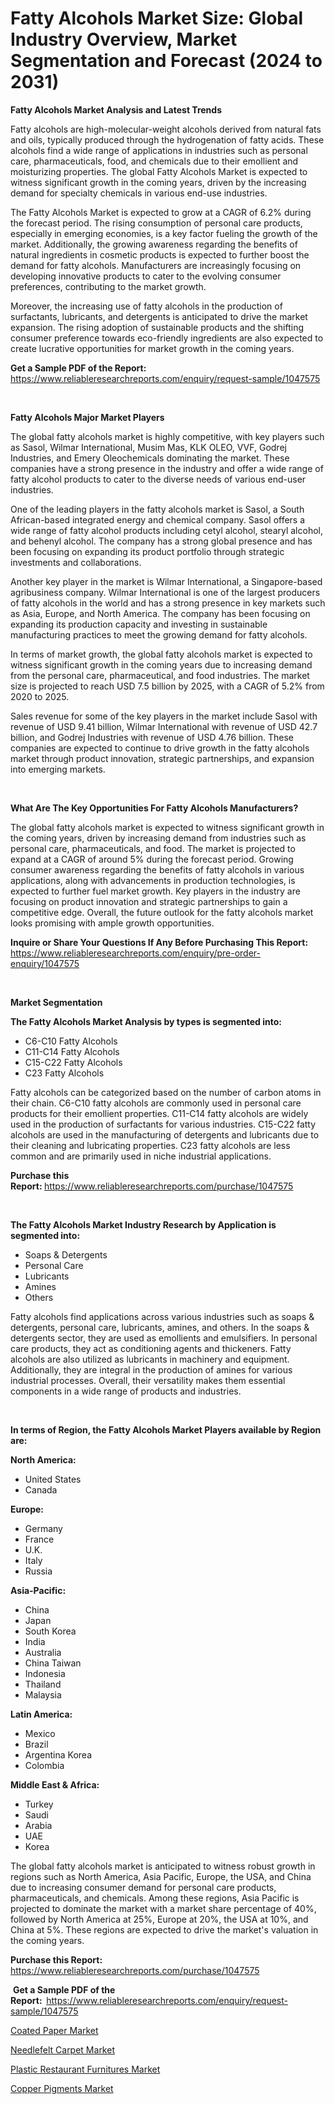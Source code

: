 <p><h1>Fatty Alcohols Market Size: Global Industry Overview, Market Segmentation and Forecast (2024 to 2031)</h1></p><p><strong>Fatty Alcohols Market Analysis and Latest Trends</strong></p>
<p><p>Fatty alcohols are high-molecular-weight alcohols derived from natural fats and oils, typically produced through the hydrogenation of fatty acids. These alcohols find a wide range of applications in industries such as personal care, pharmaceuticals, food, and chemicals due to their emollient and moisturizing properties. The global Fatty Alcohols Market is expected to witness significant growth in the coming years, driven by the increasing demand for specialty chemicals in various end-use industries.</p><p>The Fatty Alcohols Market is expected to grow at a CAGR of 6.2% during the forecast period. The rising consumption of personal care products, especially in emerging economies, is a key factor fueling the growth of the market. Additionally, the growing awareness regarding the benefits of natural ingredients in cosmetic products is expected to further boost the demand for fatty alcohols. Manufacturers are increasingly focusing on developing innovative products to cater to the evolving consumer preferences, contributing to the market growth.</p><p>Moreover, the increasing use of fatty alcohols in the production of surfactants, lubricants, and detergents is anticipated to drive the market expansion. The rising adoption of sustainable products and the shifting consumer preference towards eco-friendly ingredients are also expected to create lucrative opportunities for market growth in the coming years.</p></p>
<p><strong>Get a Sample PDF of the Report:&nbsp;</strong> <a href="https://www.reliableresearchreports.com/enquiry/request-sample/1047575">https://www.reliableresearchreports.com/enquiry/request-sample/1047575</a></p>
<p>&nbsp;</p>
<p><strong>Fatty Alcohols Major Market Players</strong></p>
<p><p>The global fatty alcohols market is highly competitive, with key players such as Sasol, Wilmar International, Musim Mas, KLK OLEO, VVF, Godrej Industries, and Emery Oleochemicals dominating the market. These companies have a strong presence in the industry and offer a wide range of fatty alcohol products to cater to the diverse needs of various end-user industries.</p><p>One of the leading players in the fatty alcohols market is Sasol, a South African-based integrated energy and chemical company. Sasol offers a wide range of fatty alcohol products including cetyl alcohol, stearyl alcohol, and behenyl alcohol. The company has a strong global presence and has been focusing on expanding its product portfolio through strategic investments and collaborations.</p><p>Another key player in the market is Wilmar International, a Singapore-based agribusiness company. Wilmar International is one of the largest producers of fatty alcohols in the world and has a strong presence in key markets such as Asia, Europe, and North America. The company has been focusing on expanding its production capacity and investing in sustainable manufacturing practices to meet the growing demand for fatty alcohols.</p><p>In terms of market growth, the global fatty alcohols market is expected to witness significant growth in the coming years due to increasing demand from the personal care, pharmaceutical, and food industries. The market size is projected to reach USD 7.5 billion by 2025, with a CAGR of 5.2% from 2020 to 2025.</p><p>Sales revenue for some of the key players in the market include Sasol with revenue of USD 9.41 billion, Wilmar International with revenue of USD 42.7 billion, and Godrej Industries with revenue of USD 4.76 billion. These companies are expected to continue to drive growth in the fatty alcohols market through product innovation, strategic partnerships, and expansion into emerging markets.</p></p>
<p>&nbsp;</p>
<p><strong>What Are The Key Opportunities For Fatty Alcohols Manufacturers?</strong></p>
<p><p>The global fatty alcohols market is expected to witness significant growth in the coming years, driven by increasing demand from industries such as personal care, pharmaceuticals, and food. The market is projected to expand at a CAGR of around 5% during the forecast period. Growing consumer awareness regarding the benefits of fatty alcohols in various applications, along with advancements in production technologies, is expected to further fuel market growth. Key players in the industry are focusing on product innovation and strategic partnerships to gain a competitive edge. Overall, the future outlook for the fatty alcohols market looks promising with ample growth opportunities.</p></p>
<p><strong>Inquire or Share Your Questions If Any Before Purchasing This Report:</strong> <a href="https://www.reliableresearchreports.com/enquiry/pre-order-enquiry/1047575">https://www.reliableresearchreports.com/enquiry/pre-order-enquiry/1047575</a></p>
<p>&nbsp;</p>
<p><strong>Market Segmentation</strong></p>
<p><strong>The Fatty Alcohols Market Analysis by types is segmented into:</strong></p>
<p><ul><li>C6-C10 Fatty Alcohols</li><li>C11-C14 Fatty Alcohols</li><li>C15-C22 Fatty Alcohols</li><li>C23 Fatty Alcohols</li></ul></p>
<p><p>Fatty alcohols can be categorized based on the number of carbon atoms in their chain. C6-C10 fatty alcohols are commonly used in personal care products for their emollient properties. C11-C14 fatty alcohols are widely used in the production of surfactants for various industries. C15-C22 fatty alcohols are used in the manufacturing of detergents and lubricants due to their cleaning and lubricating properties. C23 fatty alcohols are less common and are primarily used in niche industrial applications.</p></p>
<p><strong>Purchase this Report:&nbsp;</strong><a href="https://www.reliableresearchreports.com/purchase/1047575">https://www.reliableresearchreports.com/purchase/1047575</a></p>
<p>&nbsp;</p>
<p><strong>The Fatty Alcohols Market Industry Research by Application is segmented into:</strong></p>
<p><ul><li>Soaps & Detergents</li><li>Personal Care</li><li>Lubricants</li><li>Amines</li><li>Others</li></ul></p>
<p><p>Fatty alcohols find applications across various industries such as soaps & detergents, personal care, lubricants, amines, and others. In the soaps & detergents sector, they are used as emollients and emulsifiers. In personal care products, they act as conditioning agents and thickeners. Fatty alcohols are also utilized as lubricants in machinery and equipment. Additionally, they are integral in the production of amines for various industrial processes. Overall, their versatility makes them essential components in a wide range of products and industries.</p></p>
<p>&nbsp;</p>
<p><strong>In terms of Region, the Fatty Alcohols Market Players available by Region are:</strong></p>
<p>
    <p> <strong> North America: </strong>
        <ul>
            <li>United States</li>
            <li>Canada</li>
        </ul>
        </p> 
    <p> <strong> Europe: </strong>
        <ul>
            <li>Germany</li>
            <li>France</li>
            <li>U.K.</li>
            <li>Italy</li>
            <li>Russia</li>
        </ul>
        </p> 
    <p> <strong> Asia-Pacific: </strong>
        <ul>
            <li>China</li>
            <li>Japan</li>
            <li>South Korea</li>
            <li>India</li>
            <li>Australia</li>
            <li>China Taiwan</li>
            <li>Indonesia</li>
            <li>Thailand</li>
            <li>Malaysia</li>
        </ul>
        </p> 
    <p> <strong> Latin America: </strong>
        <ul>
            <li>Mexico</li>
            <li>Brazil</li>
            <li>Argentina Korea</li>
            <li>Colombia</li>
        </ul>
        </p> 
    <p> <strong> Middle East & Africa: </strong>
        <ul>
            <li>Turkey</li>
            <li>Saudi</li>
            <li>Arabia</li>
            <li>UAE</li>
            <li>Korea</li>
        </ul>
    </p>
    </p>
<p><p>The global fatty alcohols market is anticipated to witness robust growth in regions such as North America, Asia Pacific, Europe, the USA, and China due to increasing consumer demand for personal care products, pharmaceuticals, and chemicals. Among these regions, Asia Pacific is projected to dominate the market with a market share percentage of 40%, followed by North America at 25%, Europe at 20%, the USA at 10%, and China at 5%. These regions are expected to drive the market's valuation in the coming years.</p></p>
<p><strong>Purchase this Report: </strong><a href="https://www.reliableresearchreports.com/purchase/1047575">https://www.reliableresearchreports.com/purchase/1047575</a></p>
<p>&nbsp;<strong>Get a Sample PDF of the Report:&nbsp;&nbsp;</strong><a href="https://www.reliableresearchreports.com/enquiry/request-sample/1047575">https://www.reliableresearchreports.com/enquiry/request-sample/1047575</a></p>
<p><strong></strong></p>
<p><p><a href="https://github.com/juniordelafrance/Market-Research-Report-List-2/blob/main/coated-paper-market.md">Coated Paper Market</a></p><p><a href="https://faithful-glue-af3.notion.site/Insights-into-Needlefelt-Carpet-Market-Size-Analysing-Market-Share-Trends-and-Growth-from-2024-to-b9968ac90fb64e4999d57b98a37d879a">Needlefelt Carpet Market</a></p><p><a href="https://view.publitas.com/reportprime-1/plastic-restaurant-furnitures-market-research-report-the-key-to-successful-business-strategy-forecasted-for-period-from-2023-2030/">Plastic Restaurant Furnitures Market</a></p><p><a href="https://github.com/jaidynmorantestelletmjzya/Market-Research-Report-List-1/blob/main/copper-pigments-market.md">Copper Pigments Market</a></p></p>